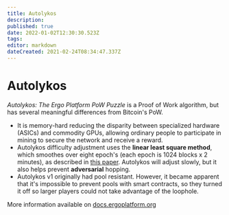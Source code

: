 ```yaml
---
title: Autolykos
description: 
published: true
date: 2022-01-02T12:30:30.523Z
tags: 
editor: markdown
dateCreated: 2021-02-24T08:34:47.337Z
---
```


# Autolykos


*Autolykos: The Ergo Platform PoW Puzzle* is a Proof of Work algorithm, but has several meaningful differences from Bitcoin's PoW. 

- It is memory-hard reducing the disparity between specialized hardware (ASICs) and commodity GPUs, allowing ordinary people to participate in mining to secure the network and receive a reward.
- Autolykos difficulty adjustment uses the **linear least square method**, which smoothes over eight epoch's (each epoch is 1024 blocks x 2 minutes), as described in [this paper](https://eprint.iacr.org/2017/731.pdf). Autolykos will adjust slowly, but it also helps prevent **adversarial** hopping.
- Autolykos v1 originally had pool resistant. However, it became apparent that it's impossible to prevent pools with smart contracts, so they turned it off so larger players could not take advantage of the loophole. 

More information available on [docs.ergoplatform.org](http://docs.ergoplatform.org/dev/protocol/autolykos/)